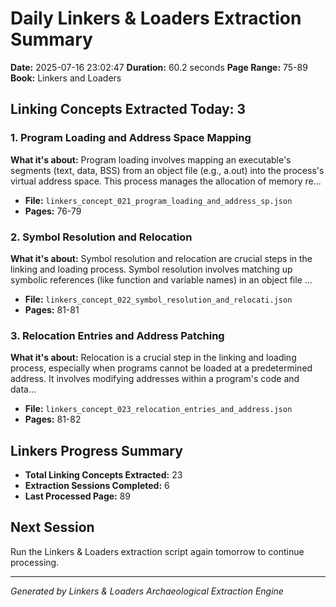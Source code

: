 # Daily Linkers & Loaders Extraction Summary
**Date:** 2025-07-16 23:02:47
**Duration:** 60.2 seconds
**Page Range:** 75-89
**Book:** Linkers and Loaders

## Linking Concepts Extracted Today: 3

### 1. Program Loading and Address Space Mapping
**What it's about:** Program loading involves mapping an executable's segments (text, data, BSS) from an object file (e.g., a.out) into the process's virtual address space. This process manages the allocation of memory re...

- **File:** `linkers_concept_021_program_loading_and_address_sp.json`
- **Pages:** 76-79

### 2. Symbol Resolution and Relocation
**What it's about:** Symbol resolution and relocation are crucial steps in the linking and loading process.  Symbol resolution involves matching up symbolic references (like function and variable names) in an object file ...

- **File:** `linkers_concept_022_symbol_resolution_and_relocati.json`
- **Pages:** 81-81

### 3. Relocation Entries and Address Patching
**What it's about:** Relocation is a crucial step in the linking and loading process, especially when programs cannot be loaded at a predetermined address.  It involves modifying addresses within a program's code and data...

- **File:** `linkers_concept_023_relocation_entries_and_address.json`
- **Pages:** 81-82

## Linkers Progress Summary
- **Total Linking Concepts Extracted:** 23
- **Extraction Sessions Completed:** 6
- **Last Processed Page:** 89

## Next Session
Run the Linkers & Loaders extraction script again tomorrow to continue processing.

---
*Generated by Linkers & Loaders Archaeological Extraction Engine*
